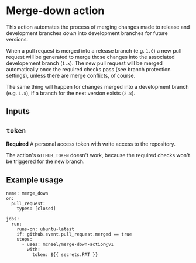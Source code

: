 # Merge-down action

This action automates the process of merging changes made to release and development branches _down_ into development branches for future versions.

When a pull request is merged into a release branch (e.g. `1.0`) a new pull request will be generated to merge those changes into the associated developement branch (`1.x`). The new pull request will be merged automatically once the required checks pass (see branch protection settings), unless there are merge conflicts, of course.

The same thing will happen for changes merged into a development branch (e.g. `1.x`), if a branch for the next version exists (`2.x`).

## Inputs

## `token`

**Required** A personal access token with write access to the repository.

The action's `GITHUB_TOKEN` doesn't work, because the required checks won't be triggered for the new branch.

<!-- ## Outputs

## `time`

The time we greeted you. -->

## Example usage

```
name: merge_down
on:
  pull_request:
    types: [closed]

jobs:
  run:
    runs-on: ubuntu-latest
    if: github.event.pull_request.merged == true
    steps:
      - uses: mcneel/merge-down-action@v1
        with:
          token: ${{ secrets.PAT }}
```
